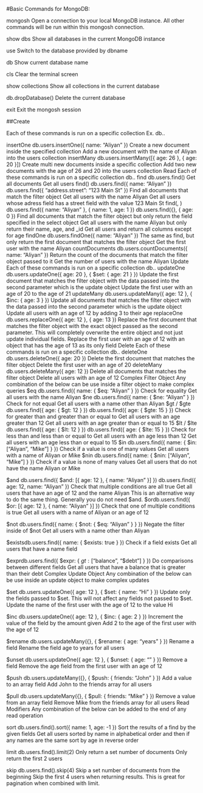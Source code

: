 #Basic Commands for MongoDB:

mongosh
Open a connection to your local MongoDB instance. All other commands
will be run within this mongosh connection.

show dbs
Show all databases in the current MongoDB instance

use <dbname>
Switch to the database provided by dbname

db
Show current database name

cls
Clear the terminal screen

show collections
Show all collections in the current database

db.dropDatabase() 
Delete the current database

exit 
Exit the mongosh session

##Create

Each of these commands is run on a specific collection
Ex. db.<collectionName>.<command>

insertOne
db.users.insertOne({ name: “Aliyan” })
Create a new document inside the specified collection
Add a new document with the name of Aliyan into the users collection
insertMany
db.users.insertMany([{ age: 26 }, { age: 20 }])
Create multi new documents inside a specific collection
Add two new documents with the age of 26 and 20 into the users collection
Read
Each of these commands is run on a specific collection
db.<collectionName>.<command>
find
db.users.find()
Get all documents
Get all users
find(<filterObject>)
db.users.find({ name: “Aliyan” })
db.users.find({ “address.street”: “123 Main St” })
Find all documents that match the filter object
Get all users with the name Aliyan
Get all users whose adress field has a street field with the value 123 Main St
find(<filterObject>, <selectObject>)
db.users.find({ name: “Aliyan” }, { name: 1, age: 1 })
db.users.find({}, { age: 0 })
Find all documents that match the filter object but only
return the field specified in the select object
Get all users with the name Aliyan but only return their name, age, and _id
Get all users and return all columns except for age
findOne
db.users.findOne({ name: “Aliyan” })
The same as find, but only return the first document that
matches the filter object
Get the first user with the name Aliyan
countDocuments
db.users.countDocuments({ name: “Aliyan” })
Return the count of the documents that match the filter
object passed to it
Get the number of users with the name Aliyan
Update
Each of these commands is run on a specific collection
db.<collectionName>.<command>
updateOne
db.users.updateOne({ age: 20 }, { $set: { age: 21 } })
Update the first document that matches the filter object
with the data passed into the second parameter which is the
update object
Update the first user with an age of 20 to the age of 21
updateMany
db.users.updateMany({ age: 12 }, { $inc: { age: 3 } })
Update all documents that matches the filter object with the
data passed into the second parameter which is the update
object
Update all users with an age of 12 by adding 3 to their age
replaceOne
db.users.replaceOne({ age: 12 }, { age: 13 })
Replace the first document that matches the filter object
with the exact object passed as the second parameter. This
will completely overwrite the entire object and not just
update individual fields. Replace the first user with an age of 12 with an object that has the age of 13 as
its only field
Delete
Each of these commands is run on a specific collection
db.<collectionName>.<command>
deleteOne
db.users.deleteOne({ age: 20 })
Delete the first document that matches the filter object
Delete the first user with an age of 20
deleteMany
db.users.deleteMany({ age: 12 })
Delete all documents that matches the filter object
Delete all users with an age of 12
Complex Filter Object
Any combination of the below can be use inside a filter object to make complex queries
$eq
db.users.find({ name: { $eq: “Aliyan” } })
Check for equality
Get all users with the name Aliyan
$ne
db.users.find({ name: { $ne: “Aliyan” } })
Check for not equal
Get all users with a name other than Aliyan
$gt / $gte
db.users.find({ age: { $gt: 12 } })
db.users.find({ age: { $gte: 15 } })
Check for greater than and greater than or equal to
Get all users with an age greater than 12
Get all users with an age greater than or equal to 15
$lt / $lte
db.users.find({ age: { $lt: 12 } })
db.users.find({ age: { $lte: 15 } })
Check for less than and less than or equal to
Get all users with an age less than 12
Get all users with an age less than or equal to 15
$in
db.users.find({ name: { $in: [“Aliyan”, “Mike”] } })
Check if a value is one of many values
Get all users with a name of Aliyan or Mike
$nin
db.users.find({ name: { $nin: [“Aliyan”, “Mike”] } })
Check if a value is none of many values
Get all users that do not have the name Aliyan or Mike

  
$and
db.users.find({ $and: [{ age: 12 }, { name: “Aliyan” }] })
db.users.find({ age: 12, name: “Aliyan” })
Check that multiple conditions are all true
Get all users that have an age of 12 and the name Aliyan
This is an alternative way to do the same thing. Generally you do not need $and.
$ordb.users.find({ $or: [{ age: 12 }, { name: “Aliyan” }] })
Check that one of multiple conditions is true
Get all users with a name of Aliyan or an age of 12

  
$not
db.users.find({ name: { $not: { $eq: “Aliyan” } } })
Negate the filter inside of $not
Get all users with a name other than Aliyan

  
$existsdb.users.find({ name: { $exists: true } })
Check if a field exists
Get all users that have a name field

  
$exprdb.users.find({ $expr: { $gt: [“$balance”, “$debt”] } })
Do comparisons between different fields
Get all users that have a balance that is greater than their debt
Complex Update Object
Any combination of the below can be use inside an update object to make complex updates

  
$set
db.users.updateOne({ age: 12 }, { $set: { name: “Hi” } })
Update only the fields passed to $set. This will not affect
any fields not passed to $set.
Update the name of the first user with the age of 12 to the value Hi

$inc
db.users.updateOne({ age: 12 }, { $inc: { age: 2 } })
Increment the value of the field by the amount given
Add 2 to the age of the first user with the age of 12

$rename
db.users.updateMany({}, { $rename: { age: “years” } })
Rename a field
Rename the field age to years for all users

$unset
db.users.updateOne({ age: 12 }, { $unset: { age: “” } })
Remove a field
Remove the age field from the first user with an age of 12

  
$push
db.users.updateMany({}, { $push: { friends: “John” } })
Add a value to an array field
Add John to the friends array for all users

$pull
db.users.updateMany({}, { $pull: { friends: “Mike” } })
Remove a value from an array field
Remove Mike from the friends array for all users
Read Modifiers
Any combination of the below can be added to the end of any read operation

sort
db.users.find().sort({ name: 1, age: -1 })
Sort the results of a find by the given fields
Get all users sorted by name in alphabetical order and then if any names are the
same sort by age in reverse order

limit
db.users.find().limit(2)
Only return a set number of documents
Only return the first 2 users

skip
db.users.find().skip(4)
Skip a set number of documents from the beginning
Skip the first 4 users when returning results. This is great for pagination when
combined with limit.
